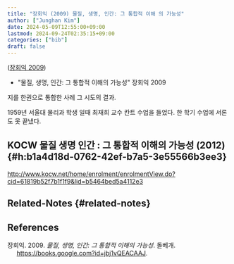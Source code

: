 ```yaml
---
title: "장회익 (2009) 물질, 생명, 인간: 그 통합적 이해 의 가능성"
author: ["Junghan Kim"]
date: 2024-05-09T12:55:00+09:00
lastmod: 2024-09-24T02:35:15+09:00
categories: ["bib"]
draft: false
---
```


(<a href="#citeproc_bib_item_1">장회익 2009</a>)

-   "물질, 생명, 인간: 그 통합적 이해의 가능성" 장회익 2009

지를 한권으로 통합한 사례 그 시도의 결과.

1959년 서울대 물리과 학생 일때 최재희 교수 칸트 수업을 들었다. 한 학기 수업에 서론도 못 끝냈다.


## KOCW 물질 생명 인간 : 그 통합적 이해의 가능성 (2012) {#h:b1a4d18d-0762-42ef-b7a5-3e55566b3ee3}

<http://www.kocw.net/home/enrolment/enrolmentView.do?cid=61819b52f7b1f1f9&lid=b5464bed5a4112e3>


## Related-Notes {#related-notes}

## References

<style>.csl-entry{text-indent: -1.5em; margin-left: 1.5em;}</style><div class="csl-bib-body">
  <div class="csl-entry"><a id="citeproc_bib_item_1"></a>장회익. 2009. <i>물질, 생명, 인간: 그 통합적 이해의 가능성</i>. 돌베개. <a href="https://books.google.com?id=jbj1vQEACAAJ">https://books.google.com?id=jbj1vQEACAAJ</a>.</div>
</div>
